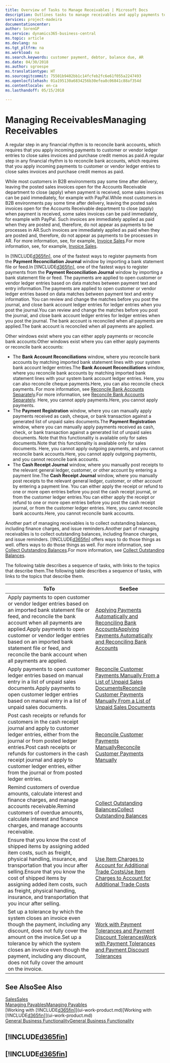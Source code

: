 ```yaml
---
title: Overview of Tasks to Manage Receivables | Microsoft Docs
description: Outlines tasks to manage receivables and apply payments to customer or vendor ledger entries.
services: project-madeira
documentationcenter: 
author: SorenGP
ms.service: dynamics365-business-central
ms.topic: article
ms.devlang: na
ms.tgt_pltfrm: na
ms.workload: na
ms.search.keywords: customer payment, debtor, balance due, AR
ms.date: 04/30/2018
ms.author: sgroespe
ms.translationtype: HT
ms.sourcegitcommit: 75501b9402bb1c14fcfeb2fc6e61f055a2247493
ms.openlocfilehash: 01a195130a6834256b30efea8c06841c88af354d
ms.contentlocale: en-ca
ms.lasthandoff: 05/15/2018

---
```

# <a name="managing-receivables"></a><span data-ttu-id="6a19a-103">Managing Receivables</span><span class="sxs-lookup"><span data-stu-id="6a19a-103">Managing Receivables</span></span>
<span data-ttu-id="6a19a-104">A regular step in any financial rhythm is to reconcile bank accounts, which requires that you apply incoming payments to customer or vendor ledger entries to close sales invoices and purchase credit memos as paid.</span><span class="sxs-lookup"><span data-stu-id="6a19a-104">A regular step in any financial rhythm is to reconcile bank accounts, which requires that you apply incoming payments to customer or vendor ledger entries to close sales invoices and purchase credit memos as paid.</span></span>

<span data-ttu-id="6a19a-105">While most customers in B2B environments pay some time after delivery, leaving the posted sales invoices open for the Accounts Receivable department to close (apply) when payment is received, some sales invoices can be paid immediately, for example with PayPal.</span><span class="sxs-lookup"><span data-stu-id="6a19a-105">While most customers in B2B environments pay some time after delivery, leaving the posted sales invoices open for the Accounts Receivable department to close (apply) when payment is received, some sales invoices can be paid immediately, for example with PayPal.</span></span> <span data-ttu-id="6a19a-106">Such invoices are immediately applied as paid when they are posted and, therefore, do not appear as payments to be processes in AR.</span><span class="sxs-lookup"><span data-stu-id="6a19a-106">Such invoices are immediately applied as paid when they are posted and, therefore, do not appear as payments to be processes in AR.</span></span> <span data-ttu-id="6a19a-107">For more information, see, for example, [Invoice Sales](sales-how-invoice-sales.md).</span><span class="sxs-lookup"><span data-stu-id="6a19a-107">For more information, see, for example, [Invoice Sales](sales-how-invoice-sales.md).</span></span>  

<span data-ttu-id="6a19a-108">In [!INCLUDE[d365fin](includes/d365fin_md.md)], one of the fastest ways to register payments from the **Payment Reconciliation Journal** window by importing a bank statement file or feed.</span><span class="sxs-lookup"><span data-stu-id="6a19a-108">In [!INCLUDE[d365fin](includes/d365fin_md.md)], one of the fastest ways to register payments from the **Payment Reconciliation Journal** window by importing a bank statement file or feed.</span></span> <span data-ttu-id="6a19a-109">The payments are applied to open customer or vendor ledger entries based on data matches between payment text and entry information.</span><span class="sxs-lookup"><span data-stu-id="6a19a-109">The payments are applied to open customer or vendor ledger entries based on data matches between payment text and entry information.</span></span> <span data-ttu-id="6a19a-110">You can review and change the matches before you post the journal, and close bank account ledger entries for ledger entries when you post the journal.</span><span class="sxs-lookup"><span data-stu-id="6a19a-110">You can review and change the matches before you post the journal, and close bank account ledger entries for ledger entries when you post the journal.</span></span> <span data-ttu-id="6a19a-111">The bank account is reconciled when all payments are applied.</span><span class="sxs-lookup"><span data-stu-id="6a19a-111">The bank account is reconciled when all payments are applied.</span></span>

<span data-ttu-id="6a19a-112">Other windows exist where you can either apply payments or reconcile bank accounts:</span><span class="sxs-lookup"><span data-stu-id="6a19a-112">Other windows exist where you can either apply payments or reconcile bank accounts:</span></span>

* <span data-ttu-id="6a19a-113">The **Bank Account Reconciliations** window, where you reconcile bank accounts by matching imported bank statement lines with your system bank account ledger entries.</span><span class="sxs-lookup"><span data-stu-id="6a19a-113">The **Bank Account Reconciliations** window, where you reconcile bank accounts by matching imported bank statement lines with your system bank account ledger entries.</span></span> <span data-ttu-id="6a19a-114">Here, you can also reconcile cheque payments.</span><span class="sxs-lookup"><span data-stu-id="6a19a-114">Here, you can also reconcile check payments.</span></span> <span data-ttu-id="6a19a-115">For more information, see [Reconcile Bank Accounts Separately](bank-how-reconcile-bank-accounts-separately.md).</span><span class="sxs-lookup"><span data-stu-id="6a19a-115">For more information, see [Reconcile Bank Accounts Separately](bank-how-reconcile-bank-accounts-separately.md).</span></span> <span data-ttu-id="6a19a-116">Here, you cannot apply payments.</span><span class="sxs-lookup"><span data-stu-id="6a19a-116">Here, you cannot apply payments.</span></span>
* <span data-ttu-id="6a19a-117">The **Payment Registration** window, where you can manually apply payments received as cash, cheque, or bank transaction against a generated list of unpaid sales documents.</span><span class="sxs-lookup"><span data-stu-id="6a19a-117">The **Payment Registration** window, where you can manually apply payments received as cash, check, or bank transaction against a generated list of unpaid sales documents.</span></span> <span data-ttu-id="6a19a-118">Note that this functionality is available only for sales documents.</span><span class="sxs-lookup"><span data-stu-id="6a19a-118">Note that this functionality is available only for sales documents.</span></span> <span data-ttu-id="6a19a-119">Here, you cannot apply outgoing payments, and you cannot reconcile bank accounts.</span><span class="sxs-lookup"><span data-stu-id="6a19a-119">Here, you cannot apply outgoing payments, and you cannot reconcile bank accounts.</span></span>
* <span data-ttu-id="6a19a-120">The **Cash Receipt Journal** window, where you manually post receipts to the relevant general ledger, customer, or other account by entering a payment line.</span><span class="sxs-lookup"><span data-stu-id="6a19a-120">The **Cash Receipt Journal** window, where you manually post receipts to the relevant general ledger, customer, or other account by entering a payment line.</span></span> <span data-ttu-id="6a19a-121">You can either apply the receipt or refund to one or more open entries before you post the cash receipt journal, or from the customer ledger entries.</span><span class="sxs-lookup"><span data-stu-id="6a19a-121">You can either apply the receipt or refund to one or more open entries before you post the cash receipt journal, or from the customer ledger entries.</span></span> <span data-ttu-id="6a19a-122">Here, you cannot reconcile bank accounts.</span><span class="sxs-lookup"><span data-stu-id="6a19a-122">Here, you cannot reconcile bank accounts.</span></span>  

<span data-ttu-id="6a19a-123">Another part of managing receivables is to collect outstanding balances, including finance charges, and issue reminders.</span><span class="sxs-lookup"><span data-stu-id="6a19a-123">Another part of managing receivables is to collect outstanding balances, including finance charges, and issue reminders.</span></span> [!INCLUDE[d365fin](includes/d365fin_md.md)]<span data-ttu-id="6a19a-124"> offers ways to do those things as well.</span><span class="sxs-lookup"><span data-stu-id="6a19a-124"> offers ways to do those things as well.</span></span> <span data-ttu-id="6a19a-125">For more information, see [Collect Outstanding Balances](receivables-collect-outstanding-balances.md).</span><span class="sxs-lookup"><span data-stu-id="6a19a-125">For more information, see [Collect Outstanding Balances](receivables-collect-outstanding-balances.md).</span></span>  

<span data-ttu-id="6a19a-126">The following table describes a sequence of tasks, with links to the topics that describe them.</span><span class="sxs-lookup"><span data-stu-id="6a19a-126">The following table describes a sequence of tasks, with links to the topics that describe them.</span></span>  

| <span data-ttu-id="6a19a-127">To</span><span class="sxs-lookup"><span data-stu-id="6a19a-127">To</span></span> | <span data-ttu-id="6a19a-128">See</span><span class="sxs-lookup"><span data-stu-id="6a19a-128">See</span></span> |
| --- | --- |
| <span data-ttu-id="6a19a-129">Apply payments to open customer or vendor ledger entries based on an imported bank statement file or feed, and reconcile the bank account when all payments are applied.</span><span class="sxs-lookup"><span data-stu-id="6a19a-129">Apply payments to open customer or vendor ledger entries based on an imported bank statement file or feed, and reconcile the bank account when all payments are applied.</span></span> |[<span data-ttu-id="6a19a-130">Applying Payments Automatically and Reconciling Bank Accounts</span><span class="sxs-lookup"><span data-stu-id="6a19a-130">Applying Payments Automatically and Reconciling Bank Accounts</span></span>](receivables-apply-payments-auto-reconcile-bank-accounts.md) |
| <span data-ttu-id="6a19a-131">Apply payments to open customer ledger entries based on manual entry in a list of unpaid sales documents.</span><span class="sxs-lookup"><span data-stu-id="6a19a-131">Apply payments to open customer ledger entries based on manual entry in a list of unpaid sales documents.</span></span> |[<span data-ttu-id="6a19a-132">Reconcile Customer Payments Manually From a List of Unpaid Sales Documents</span><span class="sxs-lookup"><span data-stu-id="6a19a-132">Reconcile Customer Payments Manually From a List of Unpaid Sales Documents</span></span>](receivables-how-reconcile-customer-payments-list-unpaid-sales-documents.md) |
| <span data-ttu-id="6a19a-133">Post cash receipts or refunds for customers in the cash receipt journal and apply to customer ledger entries, either from the journal or from posted ledger entries.</span><span class="sxs-lookup"><span data-stu-id="6a19a-133">Post cash receipts or refunds for customers in the cash receipt journal and apply to customer ledger entries, either from the journal or from posted ledger entries.</span></span> |[<span data-ttu-id="6a19a-134">Reconcile Customer Payments Manually</span><span class="sxs-lookup"><span data-stu-id="6a19a-134">Reconcile Customer Payments Manually</span></span>](receivables-how-apply-sales-transactions-manually.md) |
| <span data-ttu-id="6a19a-135">Remind customers of overdue amounts, calculate interest and finance charges, and manage accounts receivable.</span><span class="sxs-lookup"><span data-stu-id="6a19a-135">Remind customers of overdue amounts, calculate interest and finance charges, and manage accounts receivable.</span></span> |[<span data-ttu-id="6a19a-136">Collect Outstanding Balances</span><span class="sxs-lookup"><span data-stu-id="6a19a-136">Collect Outstanding Balances</span></span>](receivables-collect-outstanding-balances.md) |
|<span data-ttu-id="6a19a-137">Ensure that you know the cost of shipped items by assigning added item costs, such as freight, physical handling, insurance, and transportation that you incur after selling.</span><span class="sxs-lookup"><span data-stu-id="6a19a-137">Ensure that you know the cost of shipped items by assigning added item costs, such as freight, physical handling, insurance, and transportation that you incur after selling.</span></span>|[<span data-ttu-id="6a19a-138">Use Item Charges to Account for Additional Trade Costs</span><span class="sxs-lookup"><span data-stu-id="6a19a-138">Use Item Charges to Account for Additional Trade Costs</span></span>](payables-how-assign-item-charges.md)|
|<span data-ttu-id="6a19a-139">Set up a tolerance by which the system closes an invoice even though the payment, including any discount, does not fully cover the amount on the invoice.</span><span class="sxs-lookup"><span data-stu-id="6a19a-139">Set up a tolerance by which the system closes an invoice even though the payment, including any discount, does not fully cover the amount on the invoice.</span></span>|[<span data-ttu-id="6a19a-140">Work with Payment Tolerances and Payment Discount Tolerances</span><span class="sxs-lookup"><span data-stu-id="6a19a-140">Work with Payment Tolerances and Payment Discount Tolerances</span></span>](finance-payment-tolerance-and-payment-discount-tolerance.md)|
## <a name="see-also"></a><span data-ttu-id="6a19a-141">See Also</span><span class="sxs-lookup"><span data-stu-id="6a19a-141">See Also</span></span>
[<span data-ttu-id="6a19a-142">Sales</span><span class="sxs-lookup"><span data-stu-id="6a19a-142">Sales</span></span>](sales-manage-sales.md)  
[<span data-ttu-id="6a19a-143">Managing Payables</span><span class="sxs-lookup"><span data-stu-id="6a19a-143">Managing Payables</span></span>](payables-manage-payables.md)  
<span data-ttu-id="6a19a-144">[Working with [!INCLUDE[d365fin](includes/d365fin_md.md)]](ui-work-product.md)</span><span class="sxs-lookup"><span data-stu-id="6a19a-144">[Working with [!INCLUDE[d365fin](includes/d365fin_md.md)]](ui-work-product.md)</span></span>  
[<span data-ttu-id="6a19a-145">General Business Functionality</span><span class="sxs-lookup"><span data-stu-id="6a19a-145">General Business Functionality</span></span>](ui-across-business-areas.md)

## [!INCLUDE[d365fin](includes/free_trial_md.md)]  
## [!INCLUDE[d365fin](includes/training_link_md.md)]

